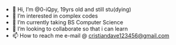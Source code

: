 - 👋 Hi, I’m @0-iQpy, 19yrs old and still stu(dying)
- 👀 I’m interested in complex codes
- 🌱 I’m currently taking BS Computer Science 
- 💞️ I’m looking to collaborate so that i can learn
- 📫 How to reach me e-mail @ cristiandave123456@gmail.com

<!---
0-iQpy/0-iQpy is a ✨ special ✨ repository because its `README.md` (this file) appears on your GitHub profile.
You can click the Preview link to take a look at your changes.
--->
